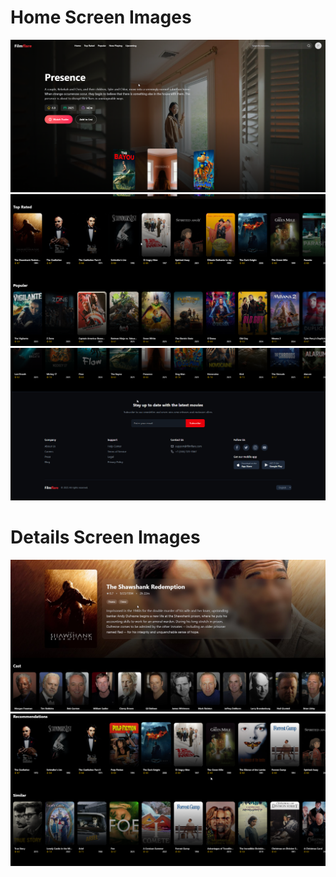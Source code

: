# Home Screen Images
<img src="assets/01.png">
<br>
<img src="assets/02.png">
<br>
<img src="assets/03.png">

# Details Screen Images
<img src="assets/04.jpg">
<br>
<img src="assets/05.png">